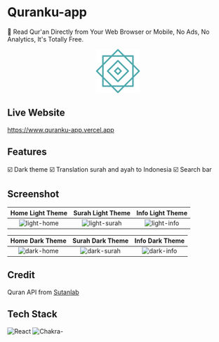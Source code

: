 # Quranku-app

📖 Read Qur'an Directly from Your Web Browser or Mobile, No Ads, No Analytics, It's Totally Free.

<p align="center">
 <img src="public/logo.png" width="100px" />
</p>

## Live Website

<https://www.quranku-app.vercel.app>

## Features

:ballot_box_with_check: Dark theme
:ballot_box_with_check: Translation surah and ayah to Indonesia
:ballot_box_with_check: Search bar

## Screenshot

|           Home Light Theme           |          Surah Light Theme         |            Info Light Theme            |
| :----------------------------------: | :--------------------------------: | :------------------------------------: |
| ![light-home](https://raw.githubusercontent.com/ridlwan17/quranku-app/master/screenshot/light-mobile-home.png) | ![light-surah](https://raw.githubusercontent.com/ridlwan17/quranku-app/master/screenshot/light-mobile-surah.png) | ![light-info](https://raw.githubusercontent.com/ridlwan17/quranku-app/master/screenshot/light-mobile-info.png) |

|           Home Dark Theme            |          Surah Dark Theme          |              Info Dark Theme           |
| :----------------------------------: | :--------------------------------: | :------------------------------------: |
| ![dark-home](https://raw.githubusercontent.com/ridlwan17/quranku-app/master/screenshot/dark-mobile-home.png) | ![dark-surah](https://raw.githubusercontent.com/ridlwan17/quranku-app/master/screenshot/dark-mobile-surah.png) | ![dark-info](https://raw.githubusercontent.com/ridlwan17/quranku-app/master/screenshot/dark-mobile-info.png) |


## Credit

Quran API from [Sutanlab](https://github.com/sutanlab/quran-api)

## Tech Stack

![React](https://img.shields.io/badge/react-%2320232a.svg?style=for-the-badge&logo=react&logoColor=%2361DAFB) ![Chakra](https://img.shields.io/badge/chakra-%234ED1C5.svg?style=for-the-badge&logo=chakraui&logoColor=white)-

